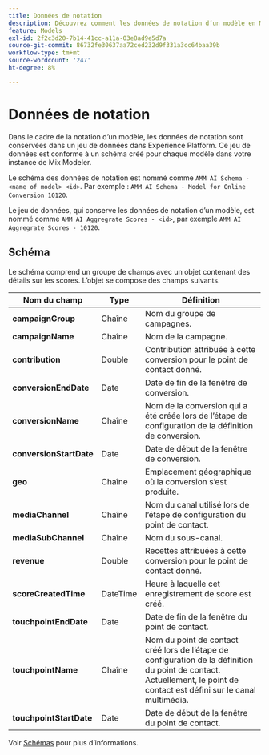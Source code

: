 ```yaml
---
title: Données de notation
description: Découvrez comment les données de notation d’un modèle en Mix Modeler sont conservées.
feature: Models
exl-id: 2f2c3d20-7b14-41cc-a11a-03e8ad9e5d7a
source-git-commit: 86732fe30637aa72ced232d9f331a3cc64baa39b
workflow-type: tm+mt
source-wordcount: '247'
ht-degree: 8%

---
```


# Données de notation

Dans le cadre de la notation d’un modèle, les données de notation sont conservées dans un jeu de données dans Experience Platform. Ce jeu de données est conforme à un schéma créé pour chaque modèle dans votre instance de Mix Modeler.

Le schéma des données de notation est nommé comme `AMM AI Schema - <name of model> <id>`. Par exemple : `AMM AI Schema - Model for Online Conversion 10120`.

Le jeu de données, qui conserve les données de notation d’un modèle, est nommé comme `AMM AI Aggregrate Scores - <id>`, par exemple `AMM AI Aggregrate Scores - 10120`.


## Schéma

Le schéma comprend un groupe de champs avec un objet contenant des détails sur les scores. L’objet se compose des champs suivants.

| Nom du champ | Type | Définition |
|---|---|---|
| **campaignGroup** | Chaîne | Nom du groupe de campagnes. |
| **campaignName** | Chaîne | Nom de la campagne. |
| **contribution** | Double | Contribution attribuée à cette conversion pour le point de contact donné. |
| **conversionEndDate** | Date | Date de fin de la fenêtre de conversion. |
| **conversionName** | Chaîne | Nom de la conversion qui a été créée lors de l’étape de configuration de la définition de conversion. |
| **conversionStartDate** | Date | Date de début de la fenêtre de conversion. |
| **geo** | Chaîne | Emplacement géographique où la conversion s’est produite. |
| **mediaChannel** | Chaîne | Nom du canal utilisé lors de l’étape de configuration du point de contact. |
| **mediaSubChannel** | Chaîne | Nom du sous-canal. |
| **revenue** | Double | Recettes attribuées à cette conversion pour le point de contact donné. |
| **scoreCreatedTime** | DateTime | Heure à laquelle cet enregistrement de score est créé. |
| **touchpointEndDate** | Date | Date de fin de la fenêtre du point de contact. |
| **touchpointName** | Chaîne | Nom du point de contact créé lors de l’étape de configuration de la définition du point de contact. Actuellement, le point de contact est défini sur le canal multimédia. |
| **touchpointStartDate** | Date | Date de début de la fenêtre du point de contact. |

Voir [Schémas](../ingest-data/schemas.md) pour plus d’informations.
